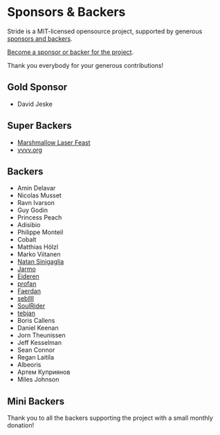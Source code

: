 Sponsors & Backers
==================

Stride is a MIT-licensed opensource project, supported by generous [sponsors and backers](https://github.com/stride3d/stride/blob/master/BACKERS.md).

[Become a sponsor or backer for the project](https://www.patreon.com/stride3d).

Thank you everybody for your generous contributions!

## Gold Sponsor

* David Jeske

## Super Backers

* [Marshmallow Laser Feast](http://www.marshmallowlaserfeast.com/)
* [vvvv.org](https://vvvv.org/)

## Backers

* Amin Delavar
* Nicolas Musset
* Ravn Ivarson
* Guy Godin
* Princess Peach
* Adisibio
* Philippe Monteil
* Cobalt
* Matthias Hölzl
* Marko Viitanen
* [Natan Sinigaglia](https://github.com/vvvv-dottore)
* [Jarmo](https://github.com/devjarmo)
* [Eideren](https://github.com/Eideren)
* [profan](https://github.com/profan)
* [Faerdan](https://github.com/Faerdan)
* [sebllll](https://github.com/sebllll)
* [SoulRider](https://github.com/SoulRider)
* [tebjan](https://github.com/tebjan)
* Boris Callens
* Daniel Keenan
* Jorn Theunissen
* Jeff Kesselman
* Sean Connor
* Regan Laitila
* Albeoris
* Артем Куприянов
* Miles Johnson

## Mini Backers

Thank you to all the backers supporting the project with a small monthly donation!

